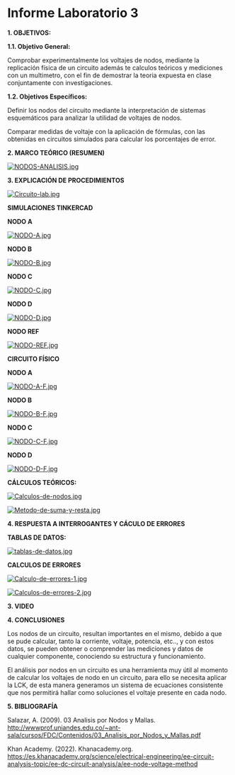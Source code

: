 # **Informe Laboratorio 3**

**1. OBJETIVOS:**

**1.1. Objetivo General:**

Comprobar experimentalmente los voltajes de nodos, mediante la replicación física de un circuito además te calculos teóricos y mediciones con un multimetro, con el fin de demostrar la teoria expuesta en clase conjuntamente con investigaciones.

**1.2. Objetivos Específicos:**

Definir los nodos del circuito mediante la interpretación de sistemas esquemáticos para analizar la utilidad de voltajes de nodos.

Comparar medidas de voltaje con la aplicación de fórmulas, con las obtenidas en circuitos simulados para calcular los porcentajes de error.

**2. MARCO TEÓRICO (RESUMEN)**

[![NODOS-ANALISIS.jpg](https://i.postimg.cc/nLgzWWYH/NODOS-ANALISIS.jpg)](https://postimg.cc/Mc0qMdF4) 

**3. EXPLICACIÓN DE PROCEDIMIENTOS**

[![Circuito-lab.jpg](https://i.postimg.cc/MKpc3NhQ/Circuito-lab.jpg)](https://postimg.cc/G96hH73L)

**SIMULACIONES TINKERCAD**

**NODO A**

[![NODO-A.jpg](https://i.postimg.cc/ZntKjyPj/NODO-A.jpg)](https://postimg.cc/LYDp85bZ)

**NODO B**

[![NODO-B.jpg](https://i.postimg.cc/zXNcWSHv/NODO-B.jpg)](https://postimg.cc/0rtn1Sf1)

**NODO C**

[![NODO-C.jpg](https://i.postimg.cc/g2kttzDP/NODO-C.jpg)](https://postimg.cc/4mq1mTq8)

**NODO D**

[![NODO-D.jpg](https://i.postimg.cc/RFDvhpZW/NODO-D.jpg)](https://postimg.cc/R6KkbRfm)

**NODO REF**

[![NODO-REF.jpg](https://i.postimg.cc/nLd1sqbs/NODO-REF.jpg)](https://postimg.cc/cKn32gJZ)

**CIRCUITO FÍSICO**

**NODO A**

[![NODO-A-F.jpg](https://i.postimg.cc/DZt948tT/NODO-A-F.jpg)](https://postimg.cc/0M0WL2kW)

**NODO B**

[![NODO-B-F.jpg](https://i.postimg.cc/7LJXGmD5/NODO-B-F.jpg)](https://postimg.cc/CZYb9CR0)

**NODO C**

[![NODO-C-F.jpg](https://i.postimg.cc/5y2Cv2vs/NODO-C-F.jpg)](https://postimg.cc/WFxzcj5Z)

**NODO D**

[![NODO-D-F.jpg](https://i.postimg.cc/ZRTBt5fJ/NODO-D-F.jpg)](https://postimg.cc/XZz794SP)


**CÁLCULOS TEÓRICOS:**

[![Calculos-de-nodos.jpg](https://i.postimg.cc/QMRJkhCs/Calculos-de-nodos.jpg)](https://postimg.cc/sB4W3F50)

[![Metodo-de-suma-y-resta.jpg](https://i.postimg.cc/d3KMfbHc/Metodo-de-suma-y-resta.jpg)](https://postimg.cc/cgT5gbGF)

**4. RESPUESTA A INTERROGANTES Y CÁCULO DE ERRORES**

**TABLAS DE DATOS:**

[![tablas-de-datos.jpg](https://i.postimg.cc/s1dp7cgc/tablas-de-datos.jpg)](https://postimg.cc/2LGbfnvb)

**CALCULOS DE ERRORES**

[![Calculo-de-errores-1.jpg](https://i.postimg.cc/13G3mZVX/Calculo-de-errores-1.jpg)](https://postimg.cc/75Lk9dVr)

[![Calculos-de-errores-2.jpg](https://i.postimg.cc/2yLCPpfz/Calculos-de-errores-2.jpg)](https://postimg.cc/SYq0Mvs5)

**3. VIDEO**



**4. CONCLUSIONES**

Los nodos de un circuito, resultan importantes en el mismo, debido a que se pude calcular, tanto la corriente, voltaje, potencia, etc.., y con estos datos, se pueden obtener o comprender las mediciones y datos de cualquier componente, conociendo su estructura y funcionamiento.

El análisis por nodos en un circuito es una herramienta muy útil al momento de calcular los voltajes de nodo en un circuito, para ello se necesita aplicar la LCK, de esta manera generamos un sistema de ecuaciones consistente que nos permitirá hallar como soluciones el voltaje presente en cada nodo.


**5. BIBLIOGRAFÍA**

Salazar, A. (2009). 03 Analisis por Nodos y Mallas. http://wwwprof.uniandes.edu.co/~ant-sala/cursos/FDC/Contenidos/03_Analisis_por_Nodos_y_Mallas.pdf

Khan Academy. (2022). Khanacademy.org. https://es.khanacademy.org/science/electrical-engineering/ee-circuit-analysis-topic/ee-dc-circuit-analysis/a/ee-node-voltage-method



